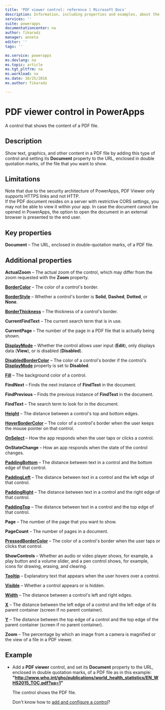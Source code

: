 ```yaml
---
title: 'PDF viewer control: reference | Microsoft Docs'
description: Information, including properties and examples, about the PDF viewer control
services: ''
suite: powerapps
documentationcenter: na
author: fikaradz
manager: anneta
editor: ''
tags: ''

ms.service: powerapps
ms.devlang: na
ms.topic: article
ms.tgt_pltfrm: na
ms.workload: na
ms.date: 10/25/2016
ms.author: fikaradz

---
```

# PDF viewer control in PowerApps
A control that shows the content of a PDF file.

## Description
Show text, graphics, and other content in a PDF file by adding this type of control and setting its **Document** property to the URL, enclosed in double quotation marks, of the file that you want to show.

## Limitations
Note that due to the security architecture of PowerApps, PDF Viewer only supports HTTPS links and not HTTP.  
If the PDF document resides on a server with restrictive CORS settings, you may not be able to view it within your app.  In case the document cannot be opened in PowerApps, the option to open the document in an external browser is presented to the end user.

## Key properties
**Document** – The URL, enclosed in double-quotation marks, of a PDF file.

## Additional properties
**ActualZoom** – The actual zoom of the control, which may differ from the zoom requested with the **Zoom** property.

**[BorderColor](properties-color-border.md)** – The color of a control's border.

**[BorderStyle](properties-color-border.md)** – Whether a control's border is **Solid**, **Dashed**, **Dotted**, or **None**.

**[BorderThickness](properties-color-border.md)** – The thickness of a control's border.

**CurrentFindText** – The current search term that is in use.

**CurrentPage** – The number of the page in a PDF file that is actually being shown.

**[DisplayMode](properties-core.md)** – Whether the control allows user input (**Edit**), only displays data (**View**), or is disabled (**Disabled**).

**[DisabledBorderColor](properties-color-border.md)** – The color of a control's border if the control's **[DisplayMode](properties-core.md)** property is set to **Disabled**.

**[Fill](properties-color-border.md)** – The background color of a control.

**FindNext** – Finds the next instance of **FindText** in the document.

**FindPrevious** – Finds the previous instance of **FindText** in the document.

**FindText** – The search term to look for in the document.

**[Height](../../controls/properties-size-location.md)** – The distance between a control's top and bottom edges.

**[HoverBorderColor](properties-color-border.md)** – The color of a control's border when the user keeps the mouse pointer on that control.

**[OnSelect](properties-core.md)** – How the app responds when the user taps or clicks a control.

**OnStateChange** – How an app responds when the state of the control changes.

**[PaddingBottom](../../controls/properties-size-location.md)** – The distance between text in a control and the bottom edge of that control.

**[PaddingLeft](../../controls/properties-size-location.md)** – The distance between text in a control and the left edge of that control.

**[PaddingRight](../../controls/properties-size-location.md)** – The distance between text in a control and the right edge of that control.

**[PaddingTop](../../controls/properties-size-location.md)** – The distance between text in a control and the top edge of that control.

**Page** – The number of the page that you want to show.

**PageCount** – The number of pages in a document.

**[PressedBorderColor](properties-color-border.md)** – The color of a control's border when the user taps or clicks that control.

**ShowControls** – Whether an audio or video player shows, for example, a play button and a volume slider, and a pen control shows, for example, icons for drawing, erasing, and clearing.

**[Tooltip](properties-core.md)** – Explanatory text that appears when the user hovers over a control.

**[Visible](properties-core.md)** – Whether a control appears or is hidden.

**[Width](../../controls/properties-size-location.md)** – The distance between a control's left and right edges.

**[X](../../controls/properties-size-location.md)** – The distance between the left edge of a control and the left edge of its parent container (screen if no parent container).

**[Y](../../controls/properties-size-location.md)** – The distance between the top edge of a control and the top edge of the parent container (screen if no parent container).

**Zoom** – The percentage by which an image from a camera is magnified or the view of a file in a PDF viewer.

## Example
* Add a **PDF viewer** control, and set its **Document** property to the URL, enclosed in double quotation marks, of a PDF file as in this example:<br>
  **"http://www.who.int/gho/publications/world_health_statistics/EN_WHS2015_TOC.pdf?ua=1"**

    The control shows the PDF file.

    Don't know how to [add and configure a control](../add-configure-controls.md)?
